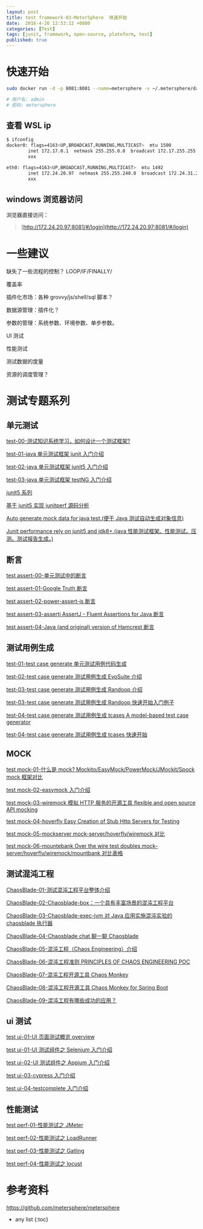 ```yaml
---
layout: post
title: test framework-03-MeterSphere  快速开始
date:  2016-4-26 12:53:12 +0800
categories: [Test]
tags: [junit, framework, open-source, plateform, test]
published: true
---
```


# 快速开始

```sh
sudo docker run -d -p 8081:8081 --name=metersphere -v ~/.metersphere/data:/opt/metersphere/data cr2.fit2cloud.com/metersphere/metersphere-ce-allinone

# 用户名: admin
# 密码: metersphere
```

## 查看 WSL ip

```sh
$ ifconfig
docker0: flags=4163<UP,BROADCAST,RUNNING,MULTICAST>  mtu 1500
        inet 172.17.0.1  netmask 255.255.0.0  broadcast 172.17.255.255
        xxx

eth0: flags=4163<UP,BROADCAST,RUNNING,MULTICAST>  mtu 1492
        inet 172.24.20.97  netmask 255.255.240.0  broadcast 172.24.31.255
        xxx
```

## windows 浏览器访问

浏览器直接访问：

> [http://172.24.20.97:8081/#/login](http://172.24.20.97:8081/#/login)

# 一些建议

缺失了一些流程的控制？ LOOP/IF/FINALLY/

覆盖率

插件化市场：各种 grovvy/js/shell/sql 脚本？

数据源管理：插件化？

参数的管理：系统参数、环境参数、单步参数。

UI 测试

性能测试

测试数据的度量

资源的调度管理？

# 测试专题系列

## 单元测试

[test-00-测试知识系统学习，如何设计一个测试框架?](https://houbb.github.io/2016/04/26/test-00-overview)

[test-01-java 单元测试框架 junit 入门介绍](https://houbb.github.io/2016/04/26/test-01-junit-framework)

[test-02-java 单元测试框架 junit5 入门介绍](https://houbb.github.io/2016/04/26/test-02-junit5-framework)

[test-03-java 单元测试框架 testNG 入门介绍](https://houbb.github.io/2016/04/26/test-03-testng-framework)

[junit5 系列](https://houbb.github.io/2018/06/24/junit5-01-hello)

[基于 junit5 实现 junitperf 源码分析](https://houbb.github.io/2021/07/23/junit-performance-junit5)

[Auto generate mock data for java test.(便于 Java 测试自动生成对象信息)](https://github.com/houbb/data-factory)

[Junit performance rely on junit5 and jdk8+.(java 性能测试框架。性能测试。压测。测试报告生成。)](https://github.com/houbb/junitperf)

## 断言

[test assert-00-单元测试中的断言](https://houbb.github.io/2016/04/26/test-assert-00-overview)

[test assert-01-Google Truth 断言](https://houbb.github.io/2016/04/26/test-assert-01-google-truth)

[test assert-02-power-assert-js 断言](https://houbb.github.io/2016/04/26/test-assert-02-power-assert-js)

[test assert-03-assertj AssertJ - Fluent Assertions for Java 断言](https://houbb.github.io/2016/04/26/test-assert-03-assertj)

[test assert-04-Java (and original) version of Hamcrest 断言](https://houbb.github.io/2016/04/26/test-assert-04-harmcrest)

## 测试用例生成

[test-01-test case generate 单元测试用例代码生成](https://houbb.github.io/2016/04/26/test-gen-case-01-overview)

[test-02-test case generate 测试用例生成 EvoSuite 介绍](https://houbb.github.io/2016/04/26/test-gen-case-02-EvoSuite-intro)

[test-03-test case generate 测试用例生成 Randoop 介绍](https://houbb.github.io/2016/04/26/test-gen-case-03-randoop-intro)

[test-03-test case generate 测试用例生成 Randoop 快速开始入门例子](https://houbb.github.io/2016/04/26/test-gen-case-03-randoop-quick-start)

[test-04-test case generate 测试用例生成 tcases A model-based test case generator](https://houbb.github.io/2016/04/26/test-gen-case-04-tcases-intro)

[test-04-test case generate 测试用例生成 tcases 快速开始](https://houbb.github.io/2016/04/26/test-gen-case-04-tcases-quick-start)

## MOCK

[test mock-01-什么是 mock? Mockito/EasyMock/PowerMock/JMockit/Spock mock 框架对比](https://houbb.github.io/2016/04/26/test-mock-01-overview)

[test mock-02-easymock 入门介绍](https://houbb.github.io/2016/04/26/test-mock-02-easymock)

[test mock-03-wiremock 模拟 HTTP 服务的开源工具 flexible and open source API mocking](https://houbb.github.io/2016/04/26/test-mock-03-wiremock)

[test mock-04-hoverfly Easy Creation of Stub Http Servers for Testing](https://houbb.github.io/2016/04/26/test-mock-04-hoverfly)

[test mock-05-mockserver mock-server/hoverfly/wiremock 对比](https://houbb.github.io/2016/04/26/test-mock-05-mockserver)

[test mock-06-mountebank Over the wire test doubles mock-server/hoverfly/wiremock/mountbank 对比表格](https://houbb.github.io/2016/04/26/test-mock-06-mountebank)

## 测试混沌工程

[ChaosBlade-01-测试混沌工程平台整体介绍](https://houbb.github.io/2023/08/08/jvm-chaosblade-01-overview)

[ChaosBlade-02-Chaosblade-box：一个具有丰富场景的混沌工程平台](https://houbb.github.io/2023/08/08/jvm-chaosblade-02-chaosblade-box-intro)

[ChaosBlade-03-Chaosblade-exec-jvm 对 Java 应用实施混沌实验的 chaosblade 执行器](https://houbb.github.io/2023/08/08/jvm-chaosblade-03-chaosblade-exec-jvm-intro)

[ChaosBlade-04-Chaosblade chat 聊一聊 Chaosblade](https://houbb.github.io/2023/08/08/jvm-chaosblade-04-chaosblade-chat)

[ChaosBlade-05-混沌工程（Chaos Engineering）介绍](https://houbb.github.io/2023/08/08/jvm-chaosblade-05-chaos-enginnering-intro)

[ChaosBlade-06-混沌工程准则 PRINCIPLES OF CHAOS ENGINEERING POC](https://houbb.github.io/2023/08/08/jvm-chaosblade-06-chaos-principle)

[ChaosBlade-07-混沌工程开源工具 Chaos Monkey](https://houbb.github.io/2023/08/08/jvm-chaosblade-07-chaos-tool-chaos-monkey)

[ChaosBlade-08-混沌工程开源工具 Chaos Monkey for Spring Boot](https://houbb.github.io/2023/08/08/jvm-chaosblade-08-chaos-tool-chaos-monkey-for-sb)

[ChaosBlade-09-混沌工程有哪些成功的应用？](https://houbb.github.io/2023/08/08/jvm-chaosblade-09-usage)

## ui 测试

[test ui-01-UI 页面测试概览 overview](https://houbb.github.io/2016/04/26/test-ui-00-overview)

[test ui-01-UI 测试组件之 Selenium 入门介绍](https://houbb.github.io/2016/04/26/test-ui-01-Selenium)

[test ui-02-UI 测试组件之 Appium 入门介绍](https://houbb.github.io/2016/04/26/test-ui-02-appium)

[test ui-03-cypress 入门介绍](https://houbb.github.io/2016/04/26/test-ui-03-cypress)

[test ui-04-testcomplete 入门介绍](https://houbb.github.io/2016/04/26/test-ui-04-testcomplete)

## 性能测试

[test perf-01-性能测试之 JMeter](https://houbb.github.io/2016/04/26/test-perf-01-jmeter)

[test perf-02-性能测试之 LoadRunner](https://houbb.github.io/2016/04/26/test-perf-02-loadrunner)

[test perf-03-性能测试之 Gatling](https://houbb.github.io/2016/04/26/test-perf-03-gatling)

[test perf-04-性能测试之 locust](https://houbb.github.io/2016/04/26/test-perf-04-locust-io)

# 参考资料

https://github.com/metersphere/metersphere

* any list
{:toc}